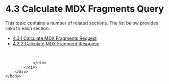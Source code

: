 <html dir="LTR" xmlns:mshelp="http://msdn.microsoft.com/mshelp" xmlns:ddue="http://ddue.schemas.microsoft.com/authoring/2003/5" xmlns:xlink="http://www.w3.org/1999/xlink" xmlns:tool="http://www.microsoft.com/tooltip">
    <head>
        <meta http-equiv="Content-Type" content="text/html; CHARSET=utf-8"></meta>
        <meta name="save" content="history"></meta>
        <title>4.3 Calculate MDX Fragments Query</title>
        <xml>
            <mshelp:toctitle title="4.3 Calculate MDX Fragments Query"></mshelp:toctitle>
            <mshelp:rltitle title="[MS-SSAS8]: Calculate MDX Fragments Query"></mshelp:rltitle>
            <mshelp:keyword index="A" term="8536b22a-f5c7-4711-b87f-c7e14d81f772"></mshelp:keyword>
            <mshelp:attr name="DCSext.ContentType" value="open specification"></mshelp:attr>
            <mshelp:attr name="AssetID" value="8536b22a-f5c7-4711-b87f-c7e14d81f772"></mshelp:attr>
            <mshelp:attr name="TopicType" value="kbRef"></mshelp:attr>
            <mshelp:attr name="DCSext.Title" value="[MS-SSAS8]: Calculate MDX Fragments Query" />
        </xml>
    </head>
    <body>
        <div id="header">
            <h1 class="heading">4.3 Calculate MDX Fragments Query</h1>
        </div>
        <div id="mainSection">
            <div id="mainBody">
                <div id="allHistory" class="saveHistory"></div>
                <div id="sectionSection0" class="section" name="collapseableSection">
                    <p>This topic contains a number of related sections. The list below provides links to each section.<br /></p><ul><li><span><a href="51199b0e-b20a-47f4-8e82-f98fc5e9dcd2.html">4.3.1 Calculate MDX Fragments Request</a></span></li><li><span><a href="0d79f517-a065-4015-b9c8-c2369a611568.html">4.3.2 Calculate MDX Fragment Response</a></span></li></ul><p><br /></p>


                </div>
            </div>
        </div>
    </body>
</html>